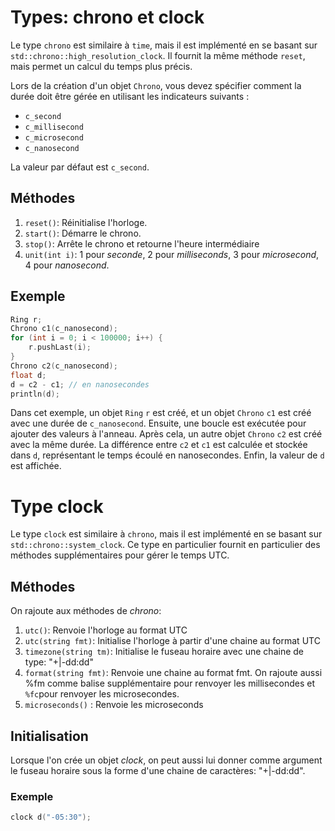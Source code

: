 # Types: chrono et clock

Le type `chrono` est similaire à `time`, mais il est implémenté en se basant sur `std::chrono::high_resolution_clock`. Il fournit la même méthode `reset`, mais permet un calcul du temps plus précis.

Lors de la création d'un objet `Chrono`, vous devez spécifier comment la durée doit être gérée en utilisant les indicateurs suivants :
- `c_second`
- `c_millisecond`
- `c_microsecond`
- `c_nanosecond`

La valeur par défaut est `c_second`.

## Méthodes

1. `reset()`:  Réinitialise l'horloge.
2. `start()`: Démarre le chrono.
3. `stop()`: Arrête le chrono et retourne l'heure intermédiaire
4. `unit(int i)`: 1 pour _seconde_,  2 pour _milliseconds_, 3 pour _microsecond_, 4 pour _nanosecond_.


## Exemple

```cpp
Ring r;
Chrono c1(c_nanosecond);
for (int i = 0; i < 100000; i++) {
    r.pushLast(i);
}
Chrono c2(c_nanosecond);
float d;
d = c2 - c1; // en nanosecondes
println(d);
```

Dans cet exemple, un objet `Ring` `r` est créé, et un objet `Chrono` `c1` est créé avec une durée de `c_nanosecond`. Ensuite, une boucle est exécutée pour ajouter des valeurs à l'anneau. Après cela, un autre objet `Chrono` `c2` est créé avec la même durée. La différence entre `c2` et `c1` est calculée et stockée dans `d`, représentant le temps écoulé en nanosecondes. Enfin, la valeur de `d` est affichée.

# Type clock

Le type `clock` est similaire à `chrono`, mais il est implémenté en se basant sur `std::chrono::system_clock`. Ce type en particulier fournit en particulier des méthodes supplémentaires pour gérer le temps UTC.

## Méthodes

On rajoute aux méthodes de _chrono_:

1. `utc()`: Renvoie l'horloge au format UTC
2. `utc(string fmt)`: Initialise l'horloge à partir d'une chaine au format UTC
3. `timezone(string tm)`: Initialise le fuseau horaire avec une chaine de type: "+|-dd:dd"
4. `format(string fmt)`: Renvoie une chaine au format fmt. On rajoute aussi %fm comme balise supplémentaire pour renvoyer les millisecondes et `%fc`pour renvoyer les microsecondes.
5. `microseconds()` : Renvoie les microseconds

## Initialisation

Lorsque l'on crée un objet _clock_, on peut aussi lui donner comme argument le fuseau horaire sous la forme d'une chaine de caractères: "+|-dd:dd".

### Exemple

```cpp
clock d("-05:30");
```


